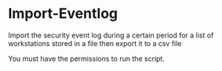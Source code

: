 # Import-Eventlog

Import the security event log during a certain period for a list of workstations stored in a file then export it to a csv file

You must have the permissions to run the script.
